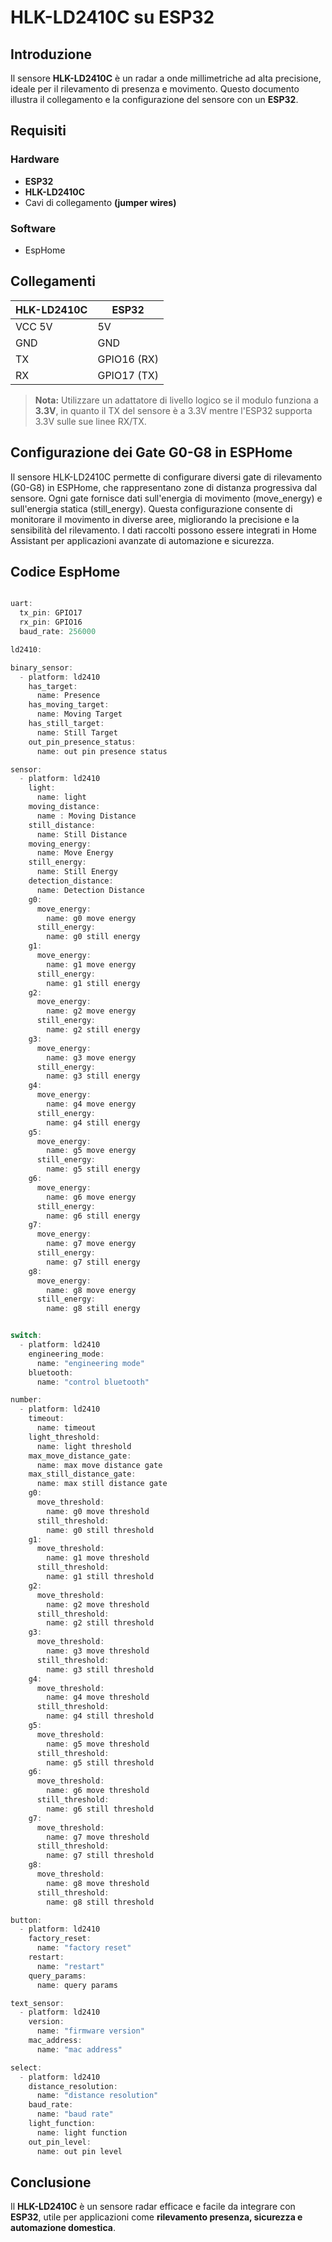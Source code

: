 # HLK-LD2410C su ESP32

## Introduzione
Il sensore **HLK-LD2410C** è un radar a onde millimetriche ad alta precisione, ideale per il rilevamento di presenza e movimento. Questo documento illustra il collegamento e la configurazione del sensore con un **ESP32**.

## Requisiti
### Hardware
- **ESP32**
- **HLK-LD2410C**
- Cavi di collegamento **(jumper wires)**

### Software
- EspHome

## Collegamenti
| HLK-LD2410C | ESP32 |
|-------------|-------|
| VCC 5V | 5V |
| GND | GND |
| TX | GPIO16 (RX) |
| RX | GPIO17 (TX) |

> **Nota:** Utilizzare un adattatore di livello logico se il modulo funziona a **3.3V**, in quanto il TX del sensore è a 3.3V mentre l'ESP32 supporta 3.3V sulle sue linee RX/TX.

## Configurazione dei Gate G0-G8 in ESPHome
Il sensore HLK-LD2410C permette di configurare diversi gate di rilevamento (G0-G8) in ESPHome, che rappresentano zone di distanza progressiva dal sensore. Ogni gate fornisce dati sull'energia di movimento (move_energy) e sull'energia statica (still_energy).
Questa configurazione consente di monitorare il movimento in diverse aree, migliorando la precisione e la sensibilità del rilevamento. I dati raccolti possono essere integrati in Home Assistant per applicazioni avanzate di automazione e sicurezza.


## Codice EspHome
```cpp

uart:
  tx_pin: GPIO17
  rx_pin: GPIO16
  baud_rate: 256000

ld2410:

binary_sensor:
  - platform: ld2410
    has_target:
      name: Presence
    has_moving_target:
      name: Moving Target
    has_still_target:
      name: Still Target
    out_pin_presence_status:
      name: out pin presence status

sensor:
  - platform: ld2410
    light:
      name: light
    moving_distance:
      name : Moving Distance
    still_distance:
      name: Still Distance
    moving_energy:
      name: Move Energy
    still_energy:
      name: Still Energy
    detection_distance:
      name: Detection Distance
    g0:
      move_energy:
        name: g0 move energy
      still_energy:
        name: g0 still energy
    g1:
      move_energy:
        name: g1 move energy
      still_energy:
        name: g1 still energy
    g2:
      move_energy:
        name: g2 move energy
      still_energy:
        name: g2 still energy
    g3:
      move_energy:
        name: g3 move energy
      still_energy:
        name: g3 still energy
    g4:
      move_energy:
        name: g4 move energy
      still_energy:
        name: g4 still energy
    g5:
      move_energy:
        name: g5 move energy
      still_energy:
        name: g5 still energy
    g6:
      move_energy:
        name: g6 move energy
      still_energy:
        name: g6 still energy
    g7:
      move_energy:
        name: g7 move energy
      still_energy:
        name: g7 still energy
    g8:
      move_energy:
        name: g8 move energy
      still_energy:
        name: g8 still energy


switch:
  - platform: ld2410
    engineering_mode:
      name: "engineering mode"
    bluetooth:
      name: "control bluetooth"

number:
  - platform: ld2410
    timeout:
      name: timeout
    light_threshold:
      name: light threshold
    max_move_distance_gate:
      name: max move distance gate
    max_still_distance_gate:
      name: max still distance gate
    g0:
      move_threshold:
        name: g0 move threshold
      still_threshold:
        name: g0 still threshold
    g1:
      move_threshold:
        name: g1 move threshold
      still_threshold:
        name: g1 still threshold
    g2:
      move_threshold:
        name: g2 move threshold
      still_threshold:
        name: g2 still threshold
    g3:
      move_threshold:
        name: g3 move threshold
      still_threshold:
        name: g3 still threshold
    g4:
      move_threshold:
        name: g4 move threshold
      still_threshold:
        name: g4 still threshold
    g5:
      move_threshold:
        name: g5 move threshold
      still_threshold:
        name: g5 still threshold
    g6:
      move_threshold:
        name: g6 move threshold
      still_threshold:
        name: g6 still threshold
    g7:
      move_threshold:
        name: g7 move threshold
      still_threshold:
        name: g7 still threshold
    g8:
      move_threshold:
        name: g8 move threshold
      still_threshold:
        name: g8 still threshold

button:
  - platform: ld2410
    factory_reset:
      name: "factory reset"
    restart:
      name: "restart"
    query_params:
      name: query params

text_sensor:
  - platform: ld2410
    version:
      name: "firmware version"
    mac_address:
      name: "mac address"

select:
  - platform: ld2410
    distance_resolution:
      name: "distance resolution"
    baud_rate:
      name: "baud rate"
    light_function:
      name: light function
    out_pin_level:
      name: out pin level

```

## Conclusione
Il **HLK-LD2410C** è un sensore radar efficace e facile da integrare con **ESP32**, utile per applicazioni come **rilevamento presenza, sicurezza e automazione domestica**.

